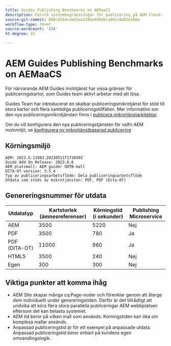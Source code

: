 ```yaml
---
title: Guides Publishing Benchmarks on AEMaaCS
description: Förstå systembegränsningar för publicering på AEM Cloud.
source-git-commit: 880cd344ceb65ea339be699ebcad41c0d62e168a
workflow-type: tm+mt
source-wordcount: '234'
ht-degree: 4%

---
```


# AEM Guides Publishing Benchmarks on AEMaaCS

För närvarande AEM Guides molntjänst har vissa gränser för publiceringskartor, som Guides team aktivt arbetar med att lösa.

Guides Team har introducerat en skalbar publiceringsmikrotjänst för stöd till stora kartor och flera samtidiga publiceringstillfällen. Mer information om den nya publiceringsmikrotjänsten finns i [publicera mikrotjänstarkitektur](publish-microservice-architecture-and-performance.md)

Om du vill konfigurera den nya publiceringstjänsten för valfri AEM molnmiljö, se [konfigurera ny mikrotjänstbaserad publicering](configure-microservices.md)


## Körningsmiljö

    AEM: 2023.5.11983.20230511T173830Z
    Guide Add On Release: 2023.6.0
    AEM platsmall: AEM guider OOTB-mall
    DITA-OT-version: 3.5.4
    Typ av publiceringsarbetsflöde: Dela publiceringsarbetsflöde
    Utdata som stöds av mikrotjänsten: PDF, PDF (Dita-OT)

## Genereringsnummer för utdata

| Utdatatyp | Kartstorlek (ämnesreferenser) | Körningstid (i sekunder) | Publishing Microservice |
|---------------|------------------------------|----------------------------|-----------------------|
| AEM | 3500 | 5220 | Nej |
| PDF | 3500 | 780 | Ja |
| PDF (DITA-OT) | 11000 | 960 | Ja |
| HTML5 | 3500 | 240 | Nej |
| Egen | 300 | 300 | Nej |

## Viktiga punkter att komma ihåg

- AEM Site skapar många cq:Page-noder och förenklar genom att återge dem individuellt under genereringstiden. Därför är det tillrådligt att undvika att köra flera stora parallella publiceringar AEM webbplatsen eftersom det kan belasta systemet.
- AEM tid beror på vilken mall som används. Körningstiden kan öka om komplexa mallar används.
- Anpassad publiceringstid är för ett exempel på anpassade utdata. Anpassad publiceringstid beror enbart på kundens egen omvandlingslogik.
